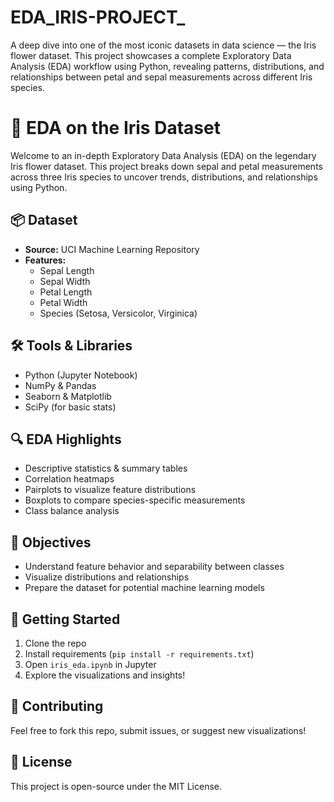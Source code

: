 # EDA_IRIS-PROJECT_
A deep dive into one of the most iconic datasets in data science — the Iris flower dataset. This project showcases a complete Exploratory Data Analysis (EDA) workflow using Python, revealing patterns, distributions, and relationships between petal and sepal measurements across different Iris species.
# 🌸 EDA on the Iris Dataset

Welcome to an in-depth Exploratory Data Analysis (EDA) on the legendary Iris flower dataset. This project breaks down sepal and petal measurements across three Iris species to uncover trends, distributions, and relationships using Python.

## 📦 Dataset

- **Source:** UCI Machine Learning Repository  
- **Features:**  
  - Sepal Length  
  - Sepal Width  
  - Petal Length  
  - Petal Width  
  - Species (Setosa, Versicolor, Virginica)

## 🛠️ Tools & Libraries

- Python (Jupyter Notebook)  
- NumPy & Pandas  
- Seaborn & Matplotlib  
- SciPy (for basic stats)

## 🔍 EDA Highlights

- Descriptive statistics & summary tables  
- Correlation heatmaps  
- Pairplots to visualize feature distributions  
- Boxplots to compare species-specific measurements  
- Class balance analysis

## 🎯 Objectives

- Understand feature behavior and separability between classes  
- Visualize distributions and relationships  
- Prepare the dataset for potential machine learning models

## 🚀 Getting Started

1. Clone the repo  
2. Install requirements (`pip install -r requirements.txt`)  
3. Open `iris_eda.ipynb` in Jupyter  
4. Explore the visualizations and insights!

## 🤝 Contributing

Feel free to fork this repo, submit issues, or suggest new visualizations!

## 📜 License

This project is open-source under the MIT License.


